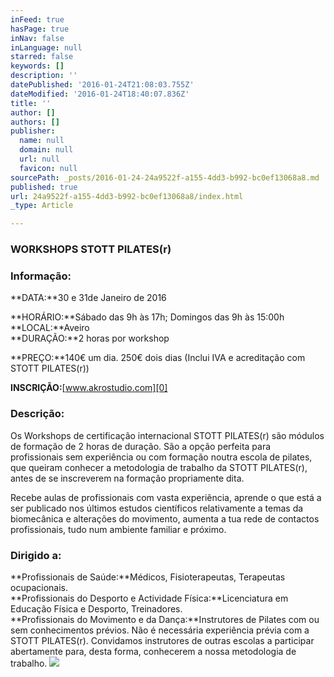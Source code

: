 ```yaml
---
inFeed: true
hasPage: true
inNav: false
inLanguage: null
starred: false
keywords: []
description: ''
datePublished: '2016-01-24T21:08:03.755Z'
dateModified: '2016-01-24T18:40:07.836Z'
title: ''
author: []
authors: []
publisher:
  name: null
  domain: null
  url: null
  favicon: null
sourcePath: _posts/2016-01-24-24a9522f-a155-4dd3-b992-bc0ef13068a8.md
published: true
url: 24a9522f-a155-4dd3-b992-bc0ef13068a8/index.html
_type: Article

---
```

### **WORKSHOPS STOTT PILATES**(r) 

### Informação:

**DATA:**30 e 31de Janeiro de 2016

**HORÁRIO:**Sábado das 9h às 17h; Domingos das 9h às 15:00h  
**LOCAL:**Aveiro  
**DURAÇÃO:**2 horas por workshop

**PREÇO:**140€ um dia. 250€ dois dias (Inclui IVA e acreditação com STOTT PILATES(r))

**INSCRIÇÃO:**[www.akrostudio.com][0]

### Descrição:

Os Workshops de certificação internacional STOTT PILATES(r) são módulos de formação de 2 horas de duração. São a opção perfeita para profissionais sem experiência ou com formação noutra escola de pilates, que queiram conhecer a metodologia de trabalho da STOTT PILATES(r), antes de se inscreverem na formação propriamente dita.

Recebe aulas de profissionais com vasta experiência, aprende o que está a ser publicado nos últimos estudos científicos relativamente a temas da biomecânica e alterações do movimento, aumenta a tua rede de contactos profissionais, tudo num ambiente familiar e próximo.

### Dirigido a:

**Profissionais de Saúde:**Médicos, Fisioterapeutas, Terapeutas ocupacionais.  
**Profissionais do Desporto e Actividade Física:**Licenciatura em Educação Física e Desporto, Treinadores.  
**Profissionais do Movimento e da Dança:**Instrutores de Pilates com ou sem conhecimentos prévios. Não é necessária experiência prévia com a STOTT PILATES(r). Convidamos instrutores de outras escolas a participar abertamente para, desta forma, conhecerem a nossa metodologia de trabalho.
![](https://the-grid-user-content.s3-us-west-2.amazonaws.com/e01e152c-a000-463f-a93a-d6f3f04e9337.jpg)

[0]: http://akrostudio.com/producto/akrostudio-tour-aveiro/
